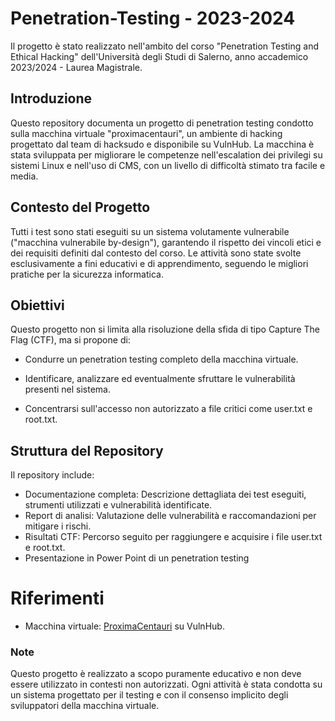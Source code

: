 # Penetration-Testing - 2023-2024
Il progetto è stato realizzato nell'ambito del corso "Penetration Testing and Ethical Hacking" dell'Università degli Studi di Salerno, anno accademico 2023/2024 - Laurea Magistrale.

## Introduzione
Questo repository documenta un progetto di penetration testing condotto sulla macchina virtuale "proximacentauri", un ambiente di hacking progettato dal team di hacksudo e disponibile su VulnHub. La macchina è stata sviluppata per migliorare le competenze nell'escalation dei privilegi su sistemi Linux e nell'uso di CMS, con un livello di difficoltà stimato tra facile e media.

## Contesto del Progetto
Tutti i test sono stati eseguiti su un sistema volutamente vulnerabile ("macchina vulnerabile by-design"), garantendo il rispetto dei vincoli etici e dei requisiti definiti dal contesto del corso. Le attività sono state svolte esclusivamente a fini educativi e di apprendimento, seguendo le migliori pratiche per la sicurezza informatica.

## Obiettivi

Questo progetto non si limita alla risoluzione della sfida di tipo Capture The Flag (CTF), ma si propone di:

- Condurre un penetration testing completo della macchina virtuale.

- Identificare, analizzare ed eventualmente sfruttare le vulnerabilità presenti nel sistema.

- Concentrarsi sull'accesso non autorizzato a file critici come user.txt e root.txt.

## Struttura del Repository
Il repository include:
- Documentazione completa: Descrizione dettagliata dei test eseguiti, strumenti utilizzati e vulnerabilità identificate.
- Report di analisi: Valutazione delle vulnerabilità e raccomandazioni per mitigare i rischi.
- Risultati CTF: Percorso seguito per raggiungere e acquisire i file user.txt e root.txt.
- Presentazione in Power Point di un penetration testing

# Riferimenti
- Macchina virtuale: [ProximaCentauri](https://www.vulnhub.com/entry/hacksudo-proximacentauri,709/) su VulnHub.

### Note
Questo progetto è realizzato a scopo puramente educativo e non deve essere utilizzato in contesti non autorizzati. Ogni attività è stata condotta su un sistema progettato per il testing e con il consenso implicito degli sviluppatori della macchina virtuale.

